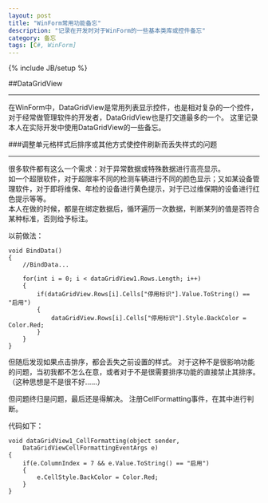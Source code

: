 ```yaml
---
layout: post
title: "WinForm常用功能备忘"
description: "记录在开发时对于WinForm的一些基本类库或控件备忘"
category: 备忘
tags: [C#, WinForm]
---
```

{% include JB/setup %}

##DataGridView

---

在WinForm中，DataGridView是常用列表显示控件，也是相对复杂的一个控件，对于经常做管理软件的开发者，DataGridView也是打交道最多的一个。
这里记录本人在实际开发中使用DataGridView的一些备忘。

###调整单元格样式后排序或其他方式使控件刷新而丢失样式的问题

---

很多软件都有这么一个需求：对于异常数据或特殊数据进行高亮显示。  
如一个超限软件，对于超限率不同的检测车辆进行不同的颜色显示；又如某设备管理软件，对于即将维保、年检的设备进行黄色提示，对于已过维保期的设备进行红色提示等等。  
本人在做的时候，都是在绑定数据后，循环遍历一次数据，判断某列的值是否符合某种标准，否则给予标注。  

以前做法：

    void BindData()
    {
        //BindData...
        
        for(int i = 0; i < dataGridView1.Rows.Length; i++)
        {
            if(dataGridView.Rows[i].Cells["停用标识"].Value.ToString() == "启用")
            {
                dataGridView.Rows[i].Cells["停用标识"].Style.BackColor = Color.Red;
            }
        }
    }
    
但随后发现如果点击排序，都会丢失之前设置的样式。
对于这种不是很影响功能的问题，当初我都不怎么在意，或者对于不是很需要排序功能的直接禁止其排序。（这种思想是不是很不好……）

但问题终归是问题，最后还是得解决。
注册CellFormatting事件，在其中进行判断。

代码如下：

    void dataGridView1_CellFormatting(object sender, 
        DataGridViewCellFormattingEventArgs e)
    {
        if(e.ColumnIndex = 7 && e.Value.ToString() == "启用")
        {
            e.CellStyle.BackColor = Color.Red;
        }
    }



